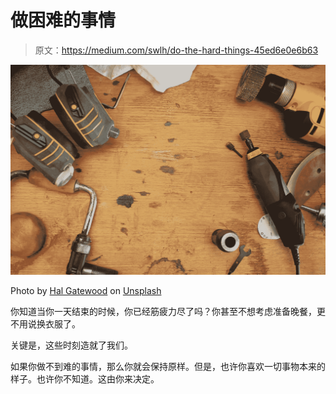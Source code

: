 # 做困难的事情

> 原文：<https://medium.com/swlh/do-the-hard-things-45ed6e0e6b63>

![](img/10e50f9608caf205d2f4a2d362afacf5.png)

Photo by [Hal Gatewood](https://unsplash.com/photos/v7WyjiyXNr4?utm_source=unsplash&utm_medium=referral&utm_content=creditCopyText) on [Unsplash](https://unsplash.com/search/photos/hard?utm_source=unsplash&utm_medium=referral&utm_content=creditCopyText)

你知道当你一天结束的时候，你已经筋疲力尽了吗？你甚至不想考虑准备晚餐，更不用说换衣服了。

关键是，这些时刻造就了我们。

如果你做不到难的事情，那么你就会保持原样。但是，也许你喜欢一切事物本来的样子。也许你不知道。这由你来决定。